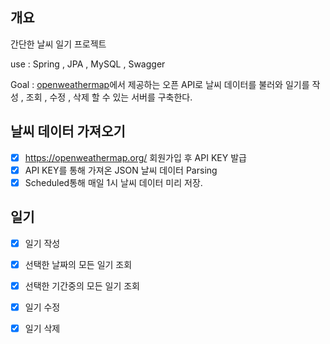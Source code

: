 ## 개요
간단한 날씨 일기 프로젝트

use : Spring , JPA , MySQL , Swagger

Goal : [openweathermap](https://openweathermap.org/)에서 제공하는 오픈 API로 날씨 데이터를 불러와 일기를 작성 , 조회 , 수정 , 삭제 할 수 있는 서버를 구축한다.

## 날씨 데이터 가져오기
  - [x] https://openweathermap.org/ 회원가입 후 API KEY 발급
  - [x] API KEY를 통해 가져온 JSON 날씨 데이터 Parsing 
  - [x] Scheduled통해 매일 1시 날씨 데이터 미리 저장.

## 일기
 - [x] 일기 작성
 - [x] 선택한 날짜의 모든 일기 조회
 - [x] 선택한 기간중의 모든 일기 조회
 - [x] 일기 수정
 - [x] 일기 삭제 





